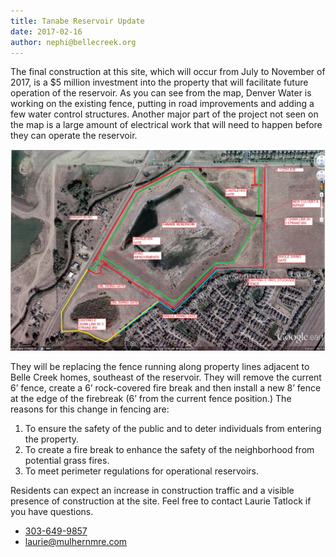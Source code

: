 ```yaml
---
title: Tanabe Reservoir Update
date: 2017-02-16
author: nephi@bellecreek.org
---
```

The final construction at this site, which will occur from July to November of 2017, is a $5 million investment into the property that will facilitate future operation of the reservoir. As you can see from the map, Denver Water is working on the existing fence, putting in road improvements and adding a few water control structures. Another major part of the project not seen on the map is a large amount of electrical work that will need to happen before they can operate the reservoir.

![map of updated reservoir](/uploads/2017/2017-02-15-TanabeReservoirMap.jpg)

They will be replacing the fence running along property lines adjacent to Belle Creek homes, southeast of the reservoir. They will remove the current 6’ fence, create a 6’ rock-covered fire break and then install a new 8’ fence at the edge of the firebreak (6’ from the current fence position.) The reasons for this change in fencing are:
1. To ensure the safety of the public and to deter individuals from entering the property.
2. To create a fire break to enhance the safety of the neighborhood from potential grass fires.
3. To meet perimeter regulations for operational reservoirs.
 
Residents can expect an increase in construction traffic and a visible presence of construction at the site. Feel free to contact Laurie Tatlock if you have questions.
* <a href="tel:+3036499857">303-649-9857</a>
* <a href="mailto:laurie@mulhernmre.com" target="_blank">laurie@mulhernmre.com</a>